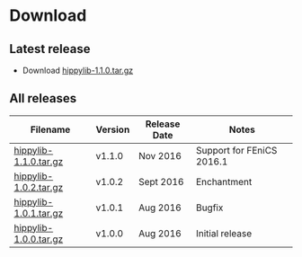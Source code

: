 # Download

## Latest release
- Download [hippylib-1.1.0.tar.gz](https://goo.gl/pDb10B)

## All releases

**Filename** | **Version** | **Release Date** | **Notes** |
 ----------- | ----------- | ---------------- | --------- |
[hippylib-1.1.0.tar.gz](https://goo.gl/pDb10B) | v1.1.0 | Nov 2016 | Support for FEniCS 2016.1 |
[hippylib-1.0.2.tar.gz](https://goo.gl/wMb18C) | v1.0.2 | Sept 2016 | Enchantment |
[hippylib-1.0.1.tar.gz](https://goo.gl/srnvsc) | v1.0.1 | Aug 2016 | Bugfix |
[hippylib-1.0.0.tar.gz](https://goo.gl/h7HUFJ) | v1.0.0 | Aug 2016 | Initial release |